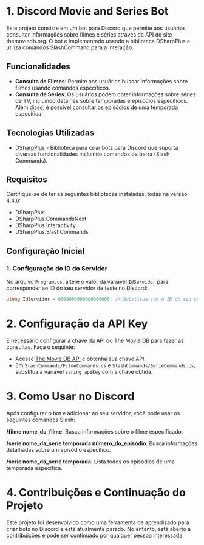 # 1. Discord Movie and Series Bot

Este projeto consiste em um bot para Discord que permite aos usuários consultar informações sobre filmes e séries através da API do site themoviedb.org. O bot é implementado usando a biblioteca DSharpPlus e utiliza comandos SlashCommand para a interação.

## Funcionalidades

- **Consulta de Filmes**: Permite aos usuários buscar informações sobre filmes usando comandos específicos.
- **Consulta de Séries**: Os usuários podem obter informações sobre séries de TV, incluindo detalhes sobre temporadas e episódios específicos. Além disso, é possível consultar os episódios de uma temporada específica.

## Tecnologias Utilizadas

- [DSharpPlus](https://dsharpplus.github.io/DSharpPlus/) - Biblioteca para criar bots para Discord que suporta diversas funcionalidades incluindo comandos de barra (Slash Commands).

## Requisitos

Certifique-se de ter as seguintes bibliotecas instaladas, todas na versão 4.4.6:
- DSharpPlus
- DSharpPlus.CommandsNext
- DSharpPlus.Interactivity
- DSharpPlus.SlashCommands

## Configuração Inicial

### 1. Configuração do ID do Servidor

No arquivo `Program.cs`, altere o valor da variável `IdServidor` para corresponder ao ID do seu servidor de teste no Discord:

```csharp
ulong IdServidor = 0000000000000000000; // Substitua com o ID do seu servidor
```
# 2. Configuração da API Key
É necessário configurar a chave da API do The Movie DB para fazer as consultas. Faça o seguinte:
- Acesse [The Movie DB API](https://developer.themoviedb.org/docs/getting-started) e obtenha sua chave API.
- Em `SlashCommands/FilmeCommands.cs` e `SlashCommands/SerieCommands.cs`, substitua a variável `string apiKey` com a chave obtida.


# 3. Como Usar no Discord
Após configurar o bot e adicionar ao seu servidor, você pode usar os seguintes comandos Slash:

**/filme nome_do_filme**: Busca informações sobre o filme especificado.

**/serie nome_da_serie temporada número_do_episódio**: Busca informações detalhadas sobre um episódio específico.

**/serie nome_da_serie temporada**: Lista todos os episódios de uma temporada específica.


# 4. Contribuições e Continuação do Projeto

Este projeto foi desenvolvido como uma ferramenta de aprendizado para criar bots no Discord e está atualmente parado. No entanto, está aberto a contribuições e pode ser continuado por qualquer pessoa interessada.
